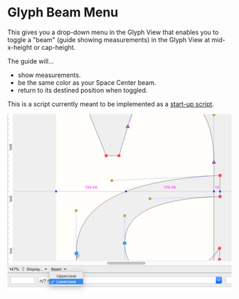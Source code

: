 # Glyph Beam Menu
This gives you a drop-down menu in the Glyph View that enables you to toggle a "beam" (guide showing measurements) in the Glyph View at mid- x-height or cap-height.

The guide will...<br>
* show measurements.
* be the same color as your Space Center beam.
* return to its destined position when toggled.

This is a script currently meant to be implemented as a [start-up script](https://robofont.com/documentation/how-tos/setting-up-a-startup-script/?highlight=start-up). 

![](./glyphBeamMenu_screenshot.png)